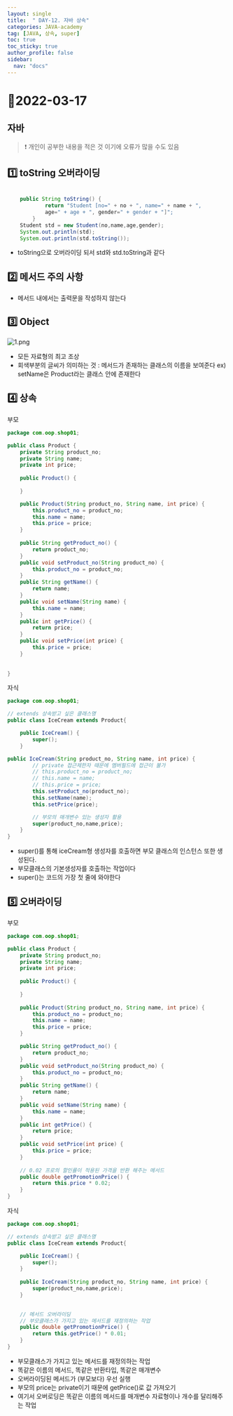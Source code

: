 ```yaml
---
layout: single
title:  " DAY-12. 자바 상속"
categories: JAVA-academy
tag: [JAVA, 상속, super]
toc: true
toc_sticky: true
author_profile: false
sidebar:
  nav: "docs"
---
```


# 📌2022-03-17

## 자바  

<!--Quote-->

> ❗ 개인이 공부한 내용을 적은 것 이기에 오류가 많을 수도 있음 


## 1️⃣ toString 오버라이딩

```java
				 
	public String toString() {
			return "Student [no=" + no + ", name=" + name + ", 
			age=" + age + ", gender=" + gender + "]";
		}
	Student std = new Student(no,name,age,gender);
	System.out.println(std);
	System.out.println(std.toString());
```

- toString으로 오버라이딩 되서 std와 std.toString과 같다

## 2️⃣ 메서드 주의 사항

- 메서드 내에서는 출력문을 작성하지 않는다

## 3️⃣ Object

![1.png](/assets/images/posts/2022-03-17/1.png)

- 모든 자료형의 최고 조상
- 회색부분의 글씨가 의미하는 것 : 메서드가 존재하는 클래스의 이름을 보여준다 ex) setName은 Product라는 클래스 안에 존재한다

## 4️⃣ 상속

부모 

```java
package com.oop.shop01;

public class Product {
	private String product_no;
	private String name;
	private int price;
	
	public Product() {
		
	}

	public Product(String product_no, String name, int price) {
		this.product_no = product_no;
		this.name = name;
		this.price = price;
	}
	
	public String getProduct_no() {
		return product_no;
	}
	public void setProduct_no(String product_no) {
		this.product_no = product_no;
	}
	public String getName() {
		return name;
	}
	public void setName(String name) {
		this.name = name;
	}
	public int getPrice() {
		return price;
	}
	public void setPrice(int price) {
		this.price = price;
	}
	
	
}
```

자식 

```java
package com.oop.shop01;

// extends 상속받고 싶은 클래스명 
public class IceCream extends Product{

	public IceCream() {
		super();
	}

public IceCream(String product_no, String name, int price) {
		// private 접근제한자 때문에 멤버필드에 접근이 불가
		// this.product_no = product_no;
		// this.name = name;
		// this.price = price;
		this.setProduct_no(product_no);
		this.setName(name);
		this.setPrice(price);

		// 부모의 매개변수 있는 생성자 활용
		super(product_no,name,price);
	}
}
```

- super()를 통해 iceCream형 생성자를 호출하면 부모 클래스의 인스턴스 또한 생성된다.
- 부모클래스의 기본생성자를 호출하는 작업이다
- super()는 코드의 가장 첫 줄에 와야한다

## 5️⃣ 오버라이딩

부모 

```java
package com.oop.shop01;

public class Product {
	private String product_no;
	private String name;
	private int price;
	
	public Product() {
		
	}
	
	public Product(String product_no, String name, int price) {
		this.product_no = product_no;
		this.name = name;
		this.price = price;
	}

	public String getProduct_no() {
		return product_no;
	}
	public void setProduct_no(String product_no) {
		this.product_no = product_no;
	}
	public String getName() {
		return name;
	}
	public void setName(String name) {
		this.name = name;
	}
	public int getPrice() {
		return price;
	}
	public void setPrice(int price) {
		this.price = price;
	}
	
	// 0.02 프로의 할인률이 적용된 가격을 반환 해주는 메서드
	public double getPromotionPrice() {
		return this.price * 0.02;		
	}
}
```

자식

```java
package com.oop.shop01;

// extends 상속받고 싶은 클래스명 
public class IceCream extends Product{

	public IceCream() {
		super();
	}
	
	public IceCream(String product_no, String name, int price) {
		super(product_no,name,price);
	}
	

	// 메서드 오버라이딩 
	// 부모클래스가 가지고 있는 메서드를 재정의하는 작업 
	public double getPromotionPrice() {
		return this.getPrice() * 0.01;		
	}
}
```

- 부모클래스가 가지고 있는 메서드를 재정의하는 작업
- 똑같은 이름의 메서드, 똑같은 반환타입, 똑같은 매개변수
- 오버라이딩된 메서드가 (부모보다) 우선 실행
- 부모의 price는 private이기 때문에 getPrice()로 값 가져오기
- 여기서 오버로딩은 똑같은 이름의 메서드를 매개변수 자료형이나 개수를 달리해주는 작업